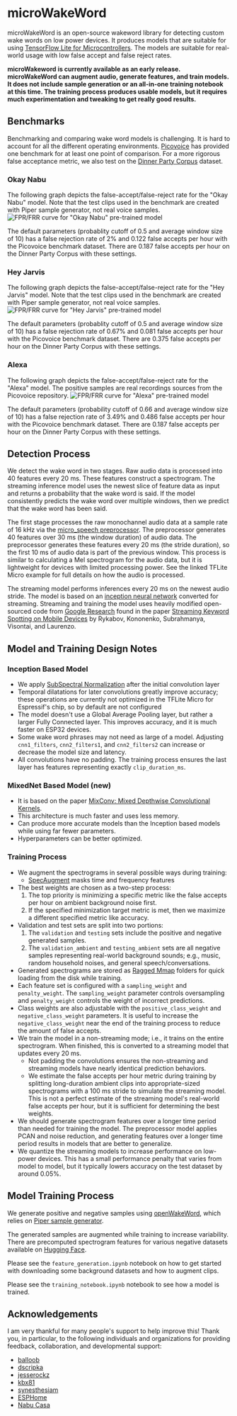 # microWakeWord

microWakeWord is an open-source wakeword library for detecting custom wake words on low power devices. It produces models that are suitable for using [TensorFlow Lite for Microcontrollers](https://www.tensorflow.org/lite/microcontrollers). The models are suitable for real-world usage with low false accept and false reject rates.

**microWakeword is currently available as an early release. microWakeWord can augment audio, generate features, and train models. It does not include sample generation or an all-in-one training notebook at this time. The training process produces usable models, but it requires much experimentation and tweaking to get really good results.**

## Benchmarks

Benchmarking and comparing wake word models is challenging. It is hard to account for all the different operating environments. [Picovoice](https://github.com/Picovoice/wake-word-benchmark) has provided one benchmark for at least one point of comparison. For a more rigorous false acceptance metric, we also test on the [Dinner Party Corpus](https://www.amazon.science/publications/dipco-dinner-party-corpus) dataset.

### Okay Nabu

The following graph depicts the false-accept/false-reject rate for the "Okay Nabu" model. Note that the test clips used in the benchmark are created with Piper sample generator, not real voice samples.
![FPR/FRR curve for "Okay Nabu" pre-trained model](benchmarks/okay_nabu_roc_curve.png)

The default parameters (probablity cutoff of 0.5 and average window size of 10) has a false rejection rate of 2% and 0.122 false accepts per hour with the Picovoice benchmark dataset. There are 0.187 false accepts per hour on the Dinner Party Corpus with these settings.

### Hey Jarvis

The following graph depicts the false-accept/false-reject rate for the "Hey Jarvis" model. Note that the test clips used in the benchmark are created with Piper sample generator, not real voice samples.
![FPR/FRR curve for "Hey Jarvis" pre-trained model](benchmarks/hey_jarvis_roc_curve.png)

The default parameters (probablity cutoff of 0.5 and average window size of 10) has a false rejection rate of 0.67% and 0.081 false accepts per hour with the Picovoice benchmark dataset. There are 0.375 false accepts per hour on the Dinner Party Corpus with these settings.

### Alexa

The following graph depicts the false-accept/false-reject rate for the "Alexa" model. The positive samples are real recordings sources from the Picovoice repository.
![FPR/FRR curve for "Alexa" pre-trained model](benchmarks/alexa_roc_curve.png)

The default parameters (probability cutoff of 0.66 and average window size of 10) has a false rejection rate of 3.49% and 0.486 false accepts per hour with the Picovoice benchmark dataset. There are 0.187 false accepts per hour on the Dinner Party Corpus with these settings.


## Detection Process

We detect the wake word in two stages. Raw audio data is processed into 40 features every 20 ms. These features construct a spectrogram. The streaming inference model uses the newest slice of feature data as input and returns a probability that the wake word is said. If the model consistently predicts the wake word over multiple windows, then we predict that the wake word has been said.

The first stage processes the raw monochannel audio data at a sample rate of 16 kHz via the [micro_speech preprocessor](https://github.com/tensorflow/tflite-micro/tree/main/tensorflow/lite/micro/examples/micro_speech). The preprocessor generates 40 features over 30 ms (the window duration) of audio data. The preprocessor generates these features every 20 ms (the stride duration), so the first 10 ms of audio data is part of the previous window. This process is similar to calculating a Mel spectrogram for the audio data, but it is lightweight for devices with limited processing power. See the linked TFLite Micro example for full details on how the audio is processed.

The streaming model performs inferences every 20 ms on the newest audio stride. The model is based on an [inception neural network](https://towardsdatascience.com/a-simple-guide-to-the-versions-of-the-inception-network-7fc52b863202?gi=6bc760f44aef) converted for streaming. Streaming and training the model uses heavily modified open-sourced code from [Google Research](https://github.com/google-research/google-research/tree/master/kws_streaming) found in the paper [Streaming Keyword Spotting on Mobile Devices](https://arxiv.org/pdf/2005.06720.pdf) by Rykabov, Kononenko, Subrahmanya, Visontai, and Laurenzo.

## Model and Training Design Notes

### Inception Based Model
- We apply [SubSpectral Normalization](https://arxiv.org/abs/2103.13620) after the initial convolution layer
- Temporal dilatations for later convolutions greatly improve accuracy; these operations are currently not optimized in the TFLite Micro for Espressif's chip, so by default are not configured
- The model doesn't use a Global Average Pooling layer, but rather a larger Fully Connected layer. This improves accuracy, and it is much faster on ESP32 devices.
- Some wake word phrases may not need as large of a model. Adjusting ``cnn1_filters``, ``cnn2_filters1``, and ``cnn2_filters2`` can increase or decrease the model size and latency.
- All convolutions have no padding. The training process ensures the last layer has features representing exactly ``clip_duration_ms``.

### MixedNet Based Model (new)
- It is based on the paper [MixConv: Mixed Depthwise Convolutional Kernels](https://arxiv.org/abs/1907.09595).
- This architecture is much faster and uses less memory.
- Can produce more accurate models than the Inception based models while using far fewer parameters.
- Hyperparameters can be better optimized.

### Training Process
- We augment the spectrograms in several possible ways during training:
    - [SpecAugment](https://arxiv.org/pdf/1904.08779.pdf) masks time and frequency features
- The best weights are chosen as a two-step process:
    1. The top priority is minimizing a specific metric like the false accepts per hour on ambient background noise first.
    2. If the specified minimization target metric is met, then we maximize a different specified metric like accuracy.
- Validation and test sets are split into two portions:
    1. The ``validation`` and ``testing`` sets include the positive and negative generated samples.
    2. The ``validation_ambient`` and ``testing_ambient`` sets are all negative samples representing real-world background sounds; e.g., music, random household noises, and general speech/conversations.
- Generated spectrograms are stored as [Ragged Mmap](https://github.com/hristo-vrigazov/mmap.ninja/tree/master) folders for quick loading from the disk while training.
- Each feature set is configured with a ``sampling_weight`` and ``penalty_weight``. The ``sampling_weight`` parameter controls oversampling and ``penalty_weight`` controls the weight of incorrect predictions.
- Class weights are also adjustable with the ``positive_class_weight`` and ``negative_class_weight`` parameters. It is useful to increase the ``negative_class_weight`` near the end of the training process to reduce the amount of false accepts.
- We train the model in a non-streaming mode; i.e., it trains on the entire spectrogram. When finished, this is converted to a streaming model that updates every 20 ms.
    - Not padding the convolutions ensures the non-streaming and streaming models have nearly identical prediction behaviors.
    - We estimate the false accepts per hour metric during training by splitting long-duration ambient clips into appropriate-sized spectrograms with a 100 ms stride to simulate the streaming model. This is not a perfect estimate of the streaming model's real-world false accepts per hour, but it is sufficient for determining the best weights.
- We should generate spectrogram features over a longer time period than needed for training the model. The preprocessor model applies PCAN and noise reduction, and generating features over a longer time period results in models that are better to generalize.
- We quantize the streaming models to increase performance on low-power devices. This has a small performance penalty that varies from model to model, but it typically lowers accuracy on the test dataset by around 0.05%.


## Model Training Process

We generate positive and negative samples using [openWakeWord](https://github.com/dscripka/openWakeWord), which relies on [Piper sample generator](https://github.com/rhasspy/piper-sample-generator). 

The generated samples are augmented while training to increase variability. There are precomputed spectrogram features for various negative datasets available on [Hugging Face](https://huggingface.co/datasets/kahrendt/microwakeword).

Please see the ``feature_generation.ipynb`` notebook on how to get started with downloading some background datasets and how to augment clips.

Please see the ``training_notebook.ipynb`` notebook to see how a model is trained.

## Acknowledgements

I am very thankful for many people's support to help improve this! Thank you, in particular, to the following individuals and organizations for providing feedback, collaboration, and developmental support:

  - [balloob](https://github.com/balloob)
  - [dscripka](https://github.com/dscripka)
  - [jesserockz](https://github.com/jesserockz)
  - [kbx81](https://github.com/kbx81)
  - [synesthesiam](https://github.com/synesthesiam)
  - [ESPHome](https://github.com/esphome)
  - [Nabu Casa](https://github.com/NabuCasa)